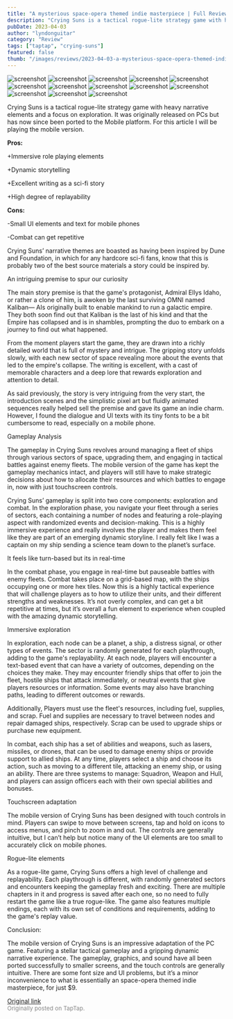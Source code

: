 ```yaml
---
title: "A mysterious space-opera themed indie masterpiece | Full Review - Crying Suns"
description: "Crying Suns is a tactical rogue-lite strategy game with heavy narrative elements and a focus on exploration. It was originally released on PCs but has now since been ported to the Mobile platform. For this article I will be playing the mobile version."
pubDate: 2023-04-03
author: "lyndonguitar"
category: "Review"
tags: ["taptap", "crying-suns"]
featured: false
thumb: "/images/reviews/2023-04-03-a-mysterious-space-opera-themed-indie-masterpiece--full-review---crying-suns-0.avif"
---
```


<div class="gallery">
  <img src="/images/reviews/2023-04-03-a-mysterious-space-opera-themed-indie-masterpiece--full-review---crying-suns-0.avif" alt="screenshot" />
  <img src="/images/reviews/2023-04-03-a-mysterious-space-opera-themed-indie-masterpiece--full-review---crying-suns-1.avif" alt="screenshot" />
  <img src="/images/reviews/2023-04-03-a-mysterious-space-opera-themed-indie-masterpiece--full-review---crying-suns-2.avif" alt="screenshot" />
  <img src="/images/reviews/2023-04-03-a-mysterious-space-opera-themed-indie-masterpiece--full-review---crying-suns-3.avif" alt="screenshot" />
  <img src="/images/reviews/2023-04-03-a-mysterious-space-opera-themed-indie-masterpiece--full-review---crying-suns-4.avif" alt="screenshot" />
  <img src="/images/reviews/2023-04-03-a-mysterious-space-opera-themed-indie-masterpiece--full-review---crying-suns-5.avif" alt="screenshot" />
  <img src="/images/reviews/2023-04-03-a-mysterious-space-opera-themed-indie-masterpiece--full-review---crying-suns-6.avif" alt="screenshot" />
  <img src="/images/reviews/2023-04-03-a-mysterious-space-opera-themed-indie-masterpiece--full-review---crying-suns-7.avif" alt="screenshot" />
  <img src="/images/reviews/2023-04-03-a-mysterious-space-opera-themed-indie-masterpiece--full-review---crying-suns-8.avif" alt="screenshot" />
  <img src="/images/reviews/2023-04-03-a-mysterious-space-opera-themed-indie-masterpiece--full-review---crying-suns-9.avif" alt="screenshot" />
  <img src="/images/reviews/2023-04-03-a-mysterious-space-opera-themed-indie-masterpiece--full-review---crying-suns-10.avif" alt="screenshot" />
  <img src="/images/reviews/2023-04-03-a-mysterious-space-opera-themed-indie-masterpiece--full-review---crying-suns-11.avif" alt="screenshot" />
  <img src="/images/reviews/2023-04-03-a-mysterious-space-opera-themed-indie-masterpiece--full-review---crying-suns-12.avif" alt="screenshot" />
</div>

Crying Suns is a tactical rogue-lite strategy game with heavy narrative elements and a focus on exploration. It was originally released on PCs but has now since been ported to the Mobile platform. For this article I will be playing the mobile version.


**Pros:**


+Immersive role playing elements

+Dynamic storytelling

+Excellent writing as a sci-fi story

+High degree of replayability


**Cons:**


-Small UI elements and text for mobile phones

-Combat can get repetitive

Crying Suns’ narrative themes are boasted as having been inspired by Dune and Foundation, in which for any hardcore sci-fi fans, know that this is probably two of the best source materials a story could be inspired by.

An intriguing premise to spur our curiosity

The main story premise is that the game's protagonist, Admiral Ellys Idaho, or rather a clone of him, is awoken by the last surviving OMNI named Kaliban— AIs originally built to enable mankind to run a galactic empire. They both soon find out that Kaliban is the last of his kind and that the Empire has collapsed and is in shambles, prompting the duo to embark on a journey to find out what happened.

From the moment players start the game, they are drawn into a richly detailed world that is full of mystery and intrigue. The gripping story unfolds slowly, with each new sector of space revealing more about the events that led to the empire's collapse. The writing is excellent, with a cast of memorable characters and a deep lore that rewards exploration and attention to detail.

As said previously, the story is very intriguing from the very start, the introduction scenes and the simplistic pixel art but fluidly animated sequences really helped sell the premise and gave its game an indie charm. However, I found the dialogue and UI texts with its tiny fonts to be a bit cumbersome to read, especially on a mobile phone.

Gameplay Analysis

The gameplay in Crying Suns revolves around managing a fleet of ships through various sectors of space, upgrading them, and engaging in tactical battles against enemy fleets. The mobile version of the game has kept the gameplay mechanics intact, and players will still have to make strategic decisions about how to allocate their resources and which battles to engage in, now with just touchscreen controls.

Crying Suns’ gameplay is split into two core components: exploration and combat. In the exploration phase, you navigate your fleet through a series of sectors, each containing a number of nodes and featuring a role-playing aspect with randomized events and decision-making. This is a highly immersive experience and really involves the player and makes them feel like they are part of an emerging dynamic storyline.  I really felt like I was a captain on my ship sending a science team down to the planet’s surface.

It feels like turn-based but its in real-time

In the combat phase, you engage in real-time but pauseable battles with enemy fleets. Combat takes place on a grid-based map, with the ships occupying one or more hex tiles. Now this is a highly tactical experience that will challenge players as to how to utilize their units, and their different strengths and weaknesses. It’s not overly complex, and can get a bit repetitive at times, but it’s overall a fun element to experience when coupled with the amazing dynamic storytelling.

Immersive exploration

In exploration, each node can be a planet, a ship, a distress signal, or other types of events. The sector is randomly generated for each playthrough, adding to the game's replayability. At each node, players will encounter a text-based event that can have a variety of outcomes, depending on the choices they make. They may encounter friendly ships that offer to join the fleet, hostile ships that attack immediately, or neutral events that give players resources or information. Some events may also have branching paths, leading to different outcomes or rewards.

Additionally, Players must use the fleet's resources, including fuel, supplies, and scrap. Fuel and supplies are necessary to travel between nodes and repair damaged ships, respectively. Scrap can be used to upgrade ships or purchase new equipment.

In combat, each ship has a set of abilities and weapons, such as lasers, missiles, or drones, that can be used to damage enemy ships or provide support to allied ships. At any time, players select a ship and choose its action, such as moving to a different tile, attacking an enemy ship, or using an ability. There are three systems to manage: Squadron, Weapon and Hull, and players can assign officers each with their own special abilities and bonuses.

Touchscreen adaptation

The mobile version of Crying Suns has been designed with touch controls in mind. Players can swipe to move between screens, tap and hold on icons to access menus, and pinch to zoom in and out. The controls are generally intuitive, but I can’t help but notice many of the UI elements are too small to accurately click on mobile phones.

Rogue-lite elements

As a rogue-lite game, Crying Suns offers a high level of challenge and replayability. Each playthrough is different, with randomly generated sectors and encounters keeping the gameplay fresh and exciting. There are multiple chapters in it and progress is saved after each one, so no need to fully restart the game like a true rogue-like. The game also features multiple endings, each with its own set of conditions and requirements, adding to the game's replay value.

Conclusion:

The mobile version of Crying Suns is an impressive adaptation of the PC game. Featuring a stellar tactical gameplay and a gripping dynamic narrative experience. The gameplay, graphics, and sound have all been ported successfully to smaller screens, and the touch controls are generally intuitive. There are some font size and UI problems, but it’s a minor inconvenience to what is essentially an space-opera themed indie masterpiece, for just $9.

[Original link](https://www.taptap.io/post/4987241)<br><span style="font-size: 0.95em; color: #888;">Originally posted on TapTap.</span>
